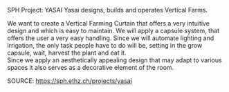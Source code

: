 SPH Project: YASAI
Yasai designs, builds and operates Vertical Farms.  

We want to create a Vertical Farming Curtain that offers a very intuitive design and which is easy to maintain. We will apply a capsule system, that offers the user a very easy handling. Since we will automate lighting and irrigation, the only task people have to do will be, setting in the grow capsule, wait, harvest the plant and eat it.  
Since we apply an aesthetically appealing design that may adapt to various spaces it also serves as a decorative element of the room.  


SOURCE: https://sph.ethz.ch/projects/yasai